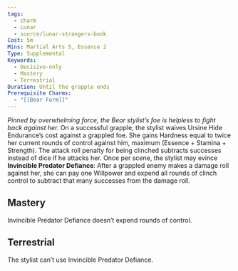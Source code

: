 ```yaml
---
tags:
  - charm
  - Lunar
  - source/lunar-strangers-book
Cost: 5m
Mins: Martial Arts 5, Essence 2
Type: Supplemental
Keywords:
  - Decisive-only
  - Mastery
  - Terrestrial
Duration: Until the grapple ends
Prerequisite Charms:
  - "[[Bear Form]]"
---
```

*Pinned by overwhelming force, the Bear stylist’s foe is helpless to fight back against her.*
On a successful grapple, the stylist waives Ursine Hide Endurance’s cost against a grappled foe. She gains Hardness equal to twice her current rounds of control against him, maximum (Essence + Stamina + Strength).
The attack roll penalty for being clinched subtracts successes instead of dice if he attacks her.
Once per scene, the stylist may evince **Invincible Predator Defiance**: After a grappled enemy makes a damage roll against her, she can pay one Willpower and expend all rounds of clinch control to subtract that many successes from the damage roll.

## Mastery
Invincible Predator Defiance doesn’t expend rounds of control.

## Terrestrial
The stylist can’t use Invincible Predator Defiance.